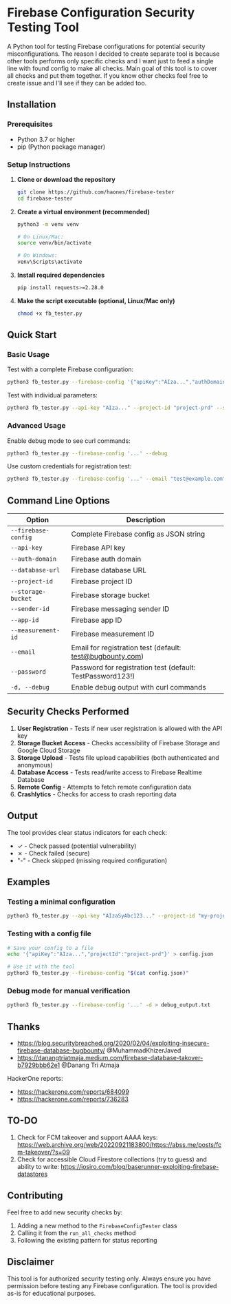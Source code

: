 # Firebase Configuration Security Testing Tool

A Python tool for testing Firebase configurations for potential security misconfigurations.
The reason I decided to create separate tool is because other tools performs only specific checks and I want just to feed a single line with found config to make all checks.
Main goal of this tool is to cover all checks and put them together. If you know other checks feel free to create issue and I'll see if they can be added too.

## Installation

### Prerequisites
- Python 3.7 or higher
- pip (Python package manager)

### Setup Instructions

1. **Clone or download the repository**
   ```bash
   git clone https://github.com/haones/firebase-tester
   cd firebase-tester
   ```

2. **Create a virtual environment (recommended)**
   ```bash
   python3 -m venv venv
   
   # On Linux/Mac:
   source venv/bin/activate
   
   # On Windows:
   venv\Scripts\activate
   ```

3. **Install required dependencies**
   ```bash
   pip install requests>=2.28.0
   ```

4. **Make the script executable (optional, Linux/Mac only)**
   ```bash
   chmod +x fb_tester.py
   ```

## Quick Start

### Basic Usage

Test with a complete Firebase configuration:
```bash
python3 fb_tester.py --firebase-config '{"apiKey":"AIza...","authDomain":"project.firebaseapp.com","projectId":"project-prd","storageBucket":"project.appspot.com"}'
```

Test with individual parameters:
```bash
python3 fb_tester.py --api-key "AIza..." --project-id "project-prd" --storage-bucket "project.appspot.com"
```

### Advanced Usage

Enable debug mode to see curl commands:
```bash
python3 fb_tester.py --firebase-config '...' --debug
```

Use custom credentials for registration test:
```bash
python3 fb_tester.py --firebase-config '...' --email "test@example.com" --password "SecurePass123!"
```

## Command Line Options

| Option | Description |
|--------|-------------|
| `--firebase-config` | Complete Firebase config as JSON string |
| `--api-key` | Firebase API key |
| `--auth-domain` | Firebase auth domain |
| `--database-url` | Firebase database URL |
| `--project-id` | Firebase project ID |
| `--storage-bucket` | Firebase storage bucket |
| `--sender-id` | Firebase messaging sender ID |
| `--app-id` | Firebase app ID |
| `--measurement-id` | Firebase measurement ID |
| `--email` | Email for registration test (default: test@bugbounty.com) |
| `--password` | Password for registration test (default: TestPassword123!) |
| `-d, --debug` | Enable debug output with curl commands |

## Security Checks Performed

1. **User Registration** - Tests if new user registration is allowed with the API key
2. **Storage Bucket Access** - Checks accessibility of Firebase Storage and Google Cloud Storage
3. **Storage Upload** - Tests file upload capabilities (both authenticated and anonymous)
4. **Database Access** - Tests read/write access to Firebase Realtime Database
5. **Remote Config** - Attempts to fetch remote configuration data
6. **Crashlytics** - Checks for access to crash reporting data

## Output

The tool provides clear status indicators for each check:
- ✓ - Check passed (potential vulnerability)
- ✗ - Check failed (secure)
- "-" - Check skipped (missing required configuration)

## Examples

### Testing a minimal configuration
```bash
python3 fb_tester.py --api-key "AIzaSyAbc123..." --project-id "my-project"
```

### Testing with a config file
```bash
# Save your config to a file
echo '{"apiKey":"AIza...","projectId":"project-prd"}' > config.json

# Use it with the tool
python3 fb_tester.py --firebase-config "$(cat config.json)"
```

### Debug mode for manual verification
```bash
python3 fb_tester.py --firebase-config '...' -d > debug_output.txt
```

## Thanks
- https://blog.securitybreached.org/2020/02/04/exploiting-insecure-firebase-database-bugbounty/ @MuhammadKhizerJaved
- https://danangtriatmaja.medium.com/firebase-database-takover-b7929bbb62e1 @Danang Tri Atmaja

HackerOne reports:
- https://hackerone.com/reports/684099
- https://hackerone.com/reports/736283

## TO-DO
1. Check for FCM takeover and support AAAA keys: https://web.archive.org/web/20220921183800/https://abss.me/posts/fcm-takeover/?s=09
2. Check for accessible Cloud Firestore collections (try to guess) and ability to write: https://iosiro.com/blog/baserunner-exploiting-firebase-datastores

## Contributing

Feel free to add new security checks by:
1. Adding a new method to the `FirebaseConfigTester` class
2. Calling it from the `run_all_checks` method
3. Following the existing pattern for status reporting

## Disclaimer

This tool is for authorized security testing only. Always ensure you have permission before testing any Firebase configuration. The tool is provided as-is for educational purposes.